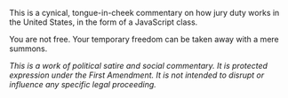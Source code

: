 This is a cynical, tongue-in-cheek commentary on how jury duty works in the United States, in the form of a JavaScript class.

You are not free.  Your temporary freedom can be taken away with a mere summons.

*This is a work of political satire and social commentary. It is protected expression under the First Amendment. It is not intended to disrupt or influence any specific legal proceeding.*
